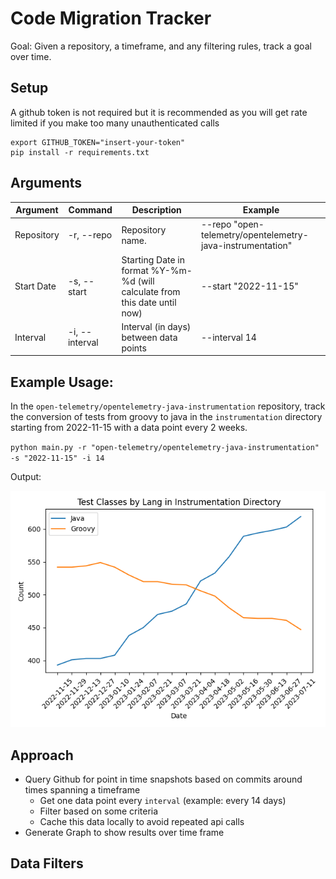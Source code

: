 # Code Migration Tracker

Goal: Given a repository, a timeframe, and any filtering rules, track a goal over time.

## Setup

A github token is not required but it is recommended as you will get rate limited if you make too many unauthenticated calls

```
export GITHUB_TOKEN="insert-your-token"
pip install -r requirements.txt
```

## Arguments

| Argument   | Command        | Description                                                                | Example                                                    |
|------------|----------------|----------------------------------------------------------------------------|------------------------------------------------------------|
| Repository | -r, --repo     | Repository name.                                                           | --repo "open-telemetry/opentelemetry-java-instrumentation" |
| Start Date | -s, --start    | Starting Date in format %Y-%m-%d (will calculate from this date until now) | --start "2022-11-15"                                       |
| Interval   | -i, --interval | Interval (in days) between data points                                     | --interval 14                                              |


## Example Usage:

In the `open-telemetry/opentelemetry-java-instrumentation` repository, track the conversion of tests from groovy to java 
in the `instrumentation` directory starting from 2022-11-15 with a data point every 2 weeks.

`python main.py -r "open-telemetry/opentelemetry-java-instrumentation" -s "2022-11-15" -i 14`

Output: 

![Example](./media/example_output.png)

## Approach

- Query Github for point in time snapshots based on commits around times spanning a timeframe
  - Get one data point every `interval` (example: every 14 days)
  - Filter based on some criteria
  - Cache this data locally to avoid repeated api calls
- Generate Graph to show results over time frame


## Data Filters

